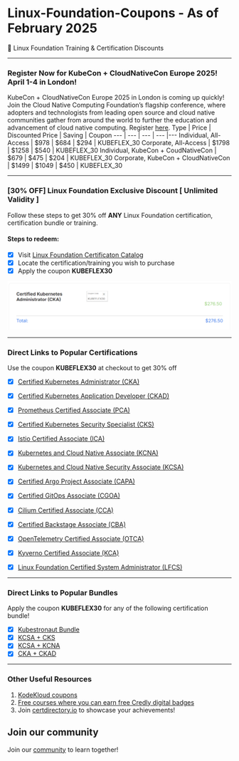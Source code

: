 # Linux-Foundation-Coupons - As of February 2025
🎉 Linux Foundation Training & Certification Discounts

---
### Register Now for KubeCon + CloudNativeCon Europe 2025! April 1-4 in London!
KubeCon + CloudNativeCon Europe 2025 in London is coming up quickly! Join the Cloud Native Computing Foundation’s flagship conference, where adopters and technologists from leading open source and cloud native communities gather from around the world to further the education and advancement of cloud native computing.
Register [here](https://events.linuxfoundation.org/kubecon-cloudnativecon-europe/register/).
Type | Price | Discounted Price | Saving | Coupon 
--- | --- | --- | --- |--- 
Individual, All-Access | $978 | $684 | $294 | KUBEFLEX_30
Corporate, All-Access | $1798 | $1258 | $540 | KUBEFLEX_30 
Individual, KubeCon + CoudNativeCon | $679 | $475 | $204 | KUBEFLEX_30 
Corporate, KubeCon + CloudNativeCon | $1499 | $1049 | $450 | KUBEFLEX_30 

---
### [30% OFF] Linux Foundation Exclusive Discount [ Unlimited Validity ]

Follow these steps to get 30% off **ANY** Linux Foundation certification, certification bundle or training.

#### Steps to redeem:
- [x] Visit [Linux Foundation Certificaton Catalog](https://lf.kubeflex.io)
- [x] Locate the certification/training you wish to purchase
- [x] Apply the coupon **KUBEFLEX30**

![Alt text](images/with-coupon-v2.png?raw=true "KUBEFLEX30 Coupon")

---
### Direct Links to Popular Certifications

Use the coupon **KUBEFLEX30** at checkout to get 30% off

- [x] [Certified Kubernetes Administrator (CKA)](https://cka.kubeflex.io)

- [x] [Certified Kubernetes Application Developer (CKAD)](https://ckad.kubeflex.io)

- [x] [Prometheus Certified Associate (PCA)](https://pca.kubeflex.io)

- [x] [Certified Kubernetes Security Specialist (CKS)](https://cks.kubeflex.io)

- [x] [Istio Certified Associate (ICA)](https://ica.kubeflex.io)

- [x] [Kubernetes and Cloud Native Associate (KCNA)](https://kcna.kubeflex.io)

- [x] [Kubernetes and Cloud Native Security Associate (KCSA)](https://kcsa.kubeflex.io)

- [x] [Certified Argo Project Associate (CAPA)](https://capa.kubeflex.io)

- [x] [Certified GitOps Associate (CGOA)](https://cgoa.kubeflex.io)

- [x] [Cilium Certified Associate (CCA)](https://cca.kubeflex.io)

- [x] [Certified Backstage Associate (CBA)](https://cba.kubeflex.io)

- [x] [OpenTelemetry Certified Associate (OTCA)](https://otca.kubeflex.io)
      
- [x] [Kyverno Certified Associate (KCA)](https://kca.kubeflex.io)
      
- [x] [Linux Foundation Certified System Administrator (LFCS)](https://lfcs.kubeflex.io) 

---
### Direct Links to Popular Bundles

Apply the coupon **KUBEFLEX30** for any of the following certification bundle!
- [x] [Kubestronaut Bundle](https://k5x.kubeflex.io)
- [x] [KCSA + CKS](https://ksec.kubeflex.io)
- [x] [KCSA + KCNA](https://kcxa.kubeflex.io)
- [x] [CKA + CKAD](https://ckax.kubeflex.io)

---
### Other Useful Resources

1. [KodeKloud coupons](https://github.com/CloudNativeStudyGroup/KodeKloud-Coupons)
2. [Free courses where you can earn free Credly digital badges](https://github.com/CloudNativeStudyGroup/Free-Credly-Badges)
3. Join [certdirectory.io](https://certdirectory.io) to showcase your achievements! 


## Join our community

Join our [community](https://www.linkedin.com/groups/13092099/) to learn together!
